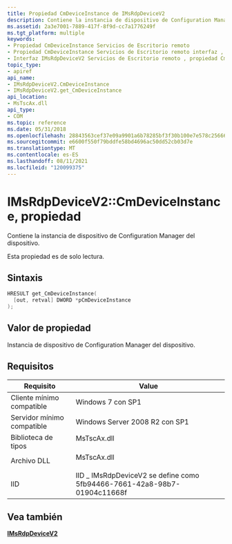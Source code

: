 ```yaml
---
title: Propiedad CmDeviceInstance de IMsRdpDeviceV2
description: Contiene la instancia de dispositivo de Configuration Manager del dispositivo.
ms.assetid: 2a3e7001-7889-417f-8f9d-cc7a1776249f
ms.tgt_platform: multiple
keywords:
- Propiedad CmDeviceInstance Servicios de Escritorio remoto
- Propiedad CmDeviceInstance Servicios de Escritorio remoto interfaz , IMsRdpDeviceV2
- Interfaz IMsRdpDeviceV2 Servicios de Escritorio remoto , propiedad CmDeviceInstance
topic_type:
- apiref
api_name:
- IMsRdpDeviceV2.CmDeviceInstance
- IMsRdpDeviceV2.get_CmDeviceInstance
api_location:
- MsTscAx.dll
api_type:
- COM
ms.topic: reference
ms.date: 05/31/2018
ms.openlocfilehash: 28843563cef37e09a9901a6b78285bf3f30b100e7e578c25666259c62b9eeb60
ms.sourcegitcommit: e6600f550f79bddfe58bd4696ac50dd52cb03d7e
ms.translationtype: MT
ms.contentlocale: es-ES
ms.lasthandoff: 08/11/2021
ms.locfileid: "120099375"
---
```

# <a name="imsrdpdevicev2cmdeviceinstance-property"></a>IMsRdpDeviceV2::CmDeviceInstance, propiedad

Contiene la instancia de dispositivo de Configuration Manager del dispositivo.

Esta propiedad es de solo lectura.

## <a name="syntax"></a>Sintaxis


```C++
HRESULT get_CmDeviceInstance(
  [out, retval] DWORD *pCmDeviceInstance
);
```



## <a name="property-value"></a>Valor de propiedad

Instancia de dispositivo de Configuration Manager del dispositivo.

## <a name="requirements"></a>Requisitos



| Requisito | Value |
|-------------------------------------|----------------------------------------------------------------------------------------|
| Cliente mínimo compatible<br/> | Windows 7 con SP1<br/>                                                          |
| Servidor mínimo compatible<br/> | Windows Server 2008 R2 con SP1<br/>                                             |
| Biblioteca de tipos<br/>             | <dl> <dt>MsTscAx.dll</dt> </dl> |
| Archivo DLL<br/>                      | <dl> <dt>MsTscAx.dll</dt> </dl> |
| IID<br/>                      | IID \_ IMsRdpDeviceV2 se define como 5fb94466-7661-42a8-98b7-01904c11668f<br/>      |



## <a name="see-also"></a>Vea también

<dl> <dt>

[**IMsRdpDeviceV2**](imsrdpdevicev2.md)
</dt> </dl>

 

 





